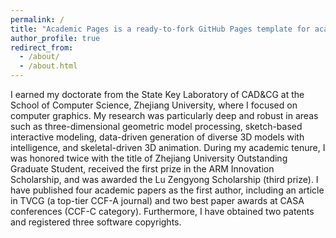 ```yaml
---
permalink: /
title: "Academic Pages is a ready-to-fork GitHub Pages template for academic personal websites"
author_profile: true
redirect_from: 
  - /about/
  - /about.html
---
```


I earned my doctorate from the State Key Laboratory of CAD&CG at the School of Computer Science, Zhejiang University, where I focused on computer graphics. My research was particularly deep and robust in areas such as three-dimensional geometric model processing, sketch-based interactive modeling, data-driven generation of diverse 3D models with intelligence, and skeletal-driven 3D animation. During my academic tenure, I was honored twice with the title of Zhejiang University Outstanding Graduate Student, received the first prize in the ARM Innovation Scholarship, and was awarded the Lu Zengyong Scholarship (third prize). I have published four academic papers as the first author, including an article in TVCG (a top-tier CCF-A journal) and two best paper awards at CASA conferences (CCF-C category). Furthermore, I have obtained two patents and registered three software copyrights.
